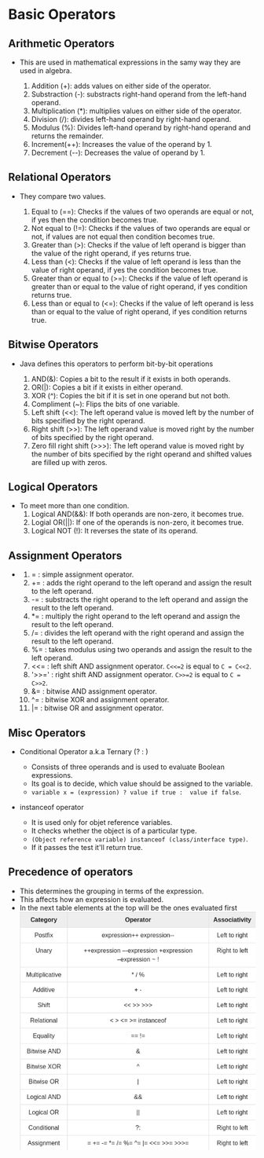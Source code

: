 # Basic Operators
## Arithmetic Operators
* This are used in mathematical expressions in the samy way they are used in algebra.

    1. Addition (+): adds values on either side of the operator.
    2. Substraction (-): substracts right-hand operand from the left-hand operand.
    3. Multiplication (*): multiplies values on either side of the operator.
    4. Division (/): divides left-hand operand by right-hand operand.
    5. Modulus (%): Divides left-hand operand by right-hand operand and returns the remainder.
    6. Increment(++): Increases the value of the operand by 1.
    7. Decrement (--): Decreases the value of operand by 1.
## Relational Operators
* They compare two values.
    
    1. Equal to (==): Checks if the values of two operands are equal or not, if yes then the condition becomes true.
    2. Not equal to (!=): Checks if the values of two operands are equal or not, if values are not equal then condition becomes true.
    3. Greater than (>): Checks if the value of left operand is bigger than the value of the right operand, if yes returns true.
    4. Less than (<): Checks if the value of left operand is less than the value of right operand, if yes the condition becomes true.
    5. Greater than or equal to (>=): Checks if the value of left operand is greater than or equal to the value of right operand, if yes condition returns true.
    6. Less than or equal to (<=): Checks if the value of left operand is less than or equal to the value of right operand, if yes condition returns true.
## Bitwise Operators
* Java defines this operators to perform bit-by-bit operations

    1. AND(&): Copies a bit to the result if it exists in both operands.
    2. OR(|): Copies a bit if it exists in either operand.
    3. XOR (^): Copies the bit if it is set in one operand but not both.
    4. Compliment (~): Flips the bits of one variable.
    5. Left shift (<<): The left operand value is moved left by the number of bits specified by the right operand.
    6. Right shift (>>): The left operand value is moved right by the number of bits specified by the right operand.
    7. Zero fill right shift (>>>): The left operand value is moved right by the number of bits specified by the right operand and shifted values are filled up with zeros.
## Logical Operators
* To meet more than one condition.
    1. Logical AND(&&): If both operands are non-zero, it becomes true.
    2. Logial OR(||): If one of the operands is non-zero, it becomes true.
    3. Logical NOT (!): It reverses the state of its operand.
## Assignment Operators
* 
    1. = : simple assignment operator.
    2. += : adds the right operand to the left operand and assign the result to the left operand.
    3. -= : substracts the right operand to the left operand and assign the result to the left operand.
    4. *= : multiply the right operand to the left operand and assign the result to the left operand.
    5. /= : divides the left operand with the right operand and assign the result to the left operand.
    6. %= : takes modulus using two operands and assign the result to the left operand.
    7. <<= : left shift AND assignment operator.
    `C<<=2` is equal to `C = C<<2`.
    8. '>>=' : right shift AND assignment operator.
    `C>>=2` is equal to `C = C>>2`.
    9. &= : bitwise AND assignment operator.
    10. ^= : bitwise XOR and assignment operator.
    11. |= : bitwise OR and assignment operator.
## Misc Operators
* Conditional Operator a.k.a Ternary (? : )
    
    * Consists of three operands and is used to evaluate Boolean expressions. 
    * Its goal is to decide, which value should be assigned to the variable.
    * `variable x = (expression) ? value if true :  value if false`.
* instanceof operator

    * It is used only for objet reference variables.
    * It checks whether the object is of a particular type.
    * `(Object reference variable) instanceof (class/interface type)`.
    * If it passes the test it'll return true.
## Precedence of operators
* This determines the grouping in terms of the expression.
* This affects how an expression is evaluated.
* In the next table elements at the top will be the ones evaluated first
![operand](operandsHierarchy.png)